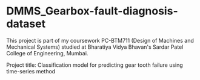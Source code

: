 # DMMS_Gearbox-fault-diagnosis-dataset
This project is part of my coursework PC-BTM711 (Design of Machines and Mechanical Systems) studied at Bharatiya Vidya Bhavan's Sardar Patel College of Engineering, Mumbai.

Project title: Classification model for predicting gear tooth failure using time-series method
